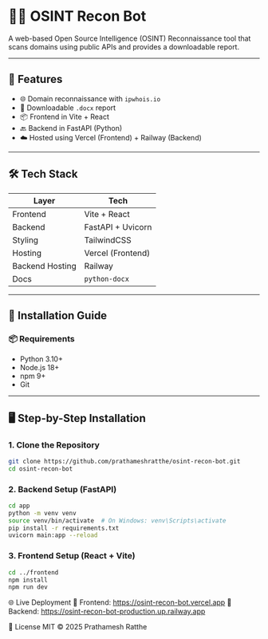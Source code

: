 # 🕵️‍♂️ OSINT Recon Bot

A web-based Open Source Intelligence (OSINT) Reconnaissance tool that scans domains using public APIs and provides a downloadable report.

---

## 🚀 Features

- 🌐 Domain reconnaissance with `ipwhois.io`
- 📄 Downloadable `.docx` report
- 📦 Frontend in Vite + React
- 🔙 Backend in FastAPI (Python)
- ☁️ Hosted using Vercel (Frontend) + Railway (Backend)

---

## 🛠️ Tech Stack

| Layer     | Tech                      |
|-----------|---------------------------|
| Frontend  | Vite + React              |
| Backend   | FastAPI + Uvicorn         |
| Styling   | TailwindCSS               |
| Hosting   | Vercel (Frontend)         |
| Backend Hosting | Railway             |
| Docs      | `python-docx`             |

---

## 🔧 Installation Guide

### 📦 Requirements

- Python 3.10+
- Node.js 18+
- npm 9+
- Git

---

## 🖥️ Step-by-Step Installation

### 1. Clone the Repository

```bash
git clone https://github.com/prathameshratthe/osint-recon-bot.git
cd osint-recon-bot
```
### 2. Backend Setup (FastAPI)
```bash
cd app
python -m venv venv
source venv/bin/activate  # On Windows: venv\Scripts\activate
pip install -r requirements.txt
uvicorn main:app --reload
```

### 3. Frontend Setup (React + Vite)
```bash
cd ../frontend
npm install
npm run dev
```

🌐 Live Deployment
🔗 Frontend: https://osint-recon-bot.vercel.app
🔗 Backend: https://osint-recon-bot-production.up.railway.app


📄 License
MIT © 2025 Prathamesh Ratthe


